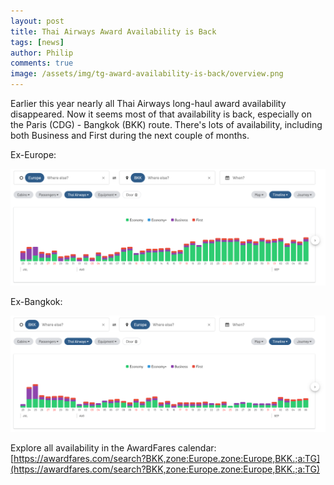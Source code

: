 ```yaml
---
layout: post
title: Thai Airways Award Availability is Back
tags: [news]
author: Philip
comments: true
image: /assets/img/tg-award-availability-is-back/overview.png
---
```


Earlier this year nearly all Thai Airways long-haul award availability disappeared. Now it seems most of that availability is back, especially on the Paris (CDG) - Bangkok (BKK) route. There's lots of availability, including both Business and First during the next couple of months.

Ex-Europe:

<img src="/assets/img/tg-award-availability-is-back/ex-europe.png" class="outline" />

Ex-Bangkok:

<img src="/assets/img/tg-award-availability-is-back/ex-bangkok.png" class="outline" />

Explore all availability in the AwardFares calendar:  
[https://awardfares.com/search?BKK,zone:Europe.zone:Europe,BKK.;a:TG](https://awardfares.com/search?BKK,zone:Europe.zone:Europe,BKK.;a:TG)
